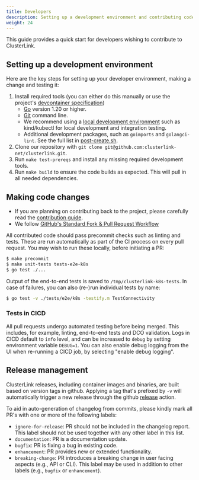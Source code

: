 ```yaml
---
title: Developers
description: Setting up a development environment and contributing code
weight: 24
---
```


This guide provides a quick start for developers wishing to contribute to ClusterLink.

## Setting up a development environment

Here are the key steps for setting up your developer environment, making a change and testing it:

1. Install required tools (you can either do this manually or use the project's
 [devcontainer specification](https://github.com/clusterlink-net/clusterlink/tree/main/.devcontainer/dev))
    - [Go](https://go.dev/doc/install) version 1.20 or higher.
    - [Git](https://git-scm.com/downloads) command line.
    - We recommend using a [local development environment](https://kubernetes.io/docs/tasks/tools/)
      such as kind/kubectl for local development and integration testing.
    - Additional development packages, such as `goimports` and `golangci-lint`. See the full list in
      [post-create.sh](https://github.com/clusterlink-net/clusterlink/blob/main/.devcontainer/dev/post-create.sh).
1. Clone our repository with `git clone git@github.com:clusterlink-net/clusterlink.git`.
1. Run `make test-prereqs` and install any missing required development tools.
1. Run `make build` to ensure the code builds as expected. This will pull in all needed
 dependencies.

## Making code changes

- If you are planning on contributing back to the project, please carefully read the
 [contribution guide](https://github.com/clusterlink-net/clusterlink/blob/main/CONTRIBUTING.md).
- We follow [GitHub's Standard Fork & Pull Request Workflow](https://gist.github.com/Chaser324/ce0505fbed06b947d962)

All contributed code should pass precommit checks such as linting and tests. These
 are run automatically as part of the CI process on every pull request. You may wish to
 run these locally, before initiating a PR:

```sh
$ make precommit
$ make unit-tests tests-e2e-k8s
$ go test ./...
```

Output of the end-to-end tests is saved to `/tmp/clusterlink-k8s-tests`. In case
 of failures, you can also (re-)run individual tests by name:

```sh
$ go test -v ./tests/e2e/k8s -testify.m TestConnectivity
```

### Tests in CICD

All pull requests undergo automated testing before being merged. This includes, for example,
 linting, end-to-end tests and DCO validation. Logs in CICD default to `info` level, and
 can be increased to `debug` by setting environment variable `DEBUG=1`. You can also enable
 debug logging from the UI when re-running a CICD job, by selecting "enable debug logging".

## Release management

ClusterLink releases, including container images and binaries, are built based
 on version tags in github. Applying a tag that's prefixed by `-v` will automatically
 trigger a new release through the github [release](https://github.com/clusterlink-net/clusterlink/blob/main/.github/workflows/release.yml) action.

To aid in auto-generation of changelog from commits, please kindly mark all PR's
 with one or more of the following labels:

- `ignore-for-release`: PR should not be included in the changelog report.
 This label should not be used together with any other label in this list.
- `documentation`: PR is a documentation update.
- `bugfix`: PR is fixing a bug in existing code.
- `enhancement`: PR provides new or extended functionality.
- `breaking-change`: PR introduces a breaking change in user facing aspects
 (e.g., API or CLI). This label may be used in addition to other labels (e.g.,
 `bugfix` or `enhancement`).
